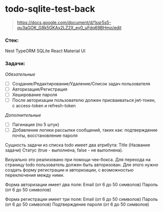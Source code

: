 # todo-sqlite-test-back

> https://docs.google.com/document/d/1ssr5s5-qu3aGOK_G8k5GKAx2LZ2X_ey0_uFdq69BHmo/edit

### Стек:

Nest
TypeORM
SQLite
React
Material UI

### Задачи:

_Обязательные_

- [ ] Создание/Редактирование/Удаление/Список задач пользователя
- [ ] Авторизация/Регистрация
- [ ] Хеширование пароля
- [ ] После авторизации пользователю должен присваиваться jwt-токен, с access-token и refresh-token

_Дополнительные_

- [ ] Пагинация (по 5 штук)
- [ ] Добавление логики рассылки сообщений, таких как: подтверждение почты, восстановление пароля

Сущность задачи из списка todo имеет два атрибута:
Title (Название задачи)
Статус (true - выполнена, false - не выполнена).

Визуально это реализовано при помощи чек-бокса. Для перехода на страницу todo пользователь должен быть авторизован. Для этого нужно создать форму регистрации и авторизации, с возможностью переключения между ними.

Форма авторизации имеет два поля:
Email (от 6 до 50 символов)
Пароль (от 6 до 50 символов)

Форма регистрации имеет три поля:
Email (от 6 до 50 символов)
Пароль (от 6 до 50 символов)
Подтверждение пароля (от 6 до 50 символов)
